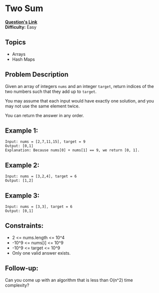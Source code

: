 # Two Sum

**[Question's Link](https://leetcode.com/problems/two-sum/)**  
**Difficulty:** Easy  

## Topics
- Arrays
- Hash Maps

## Problem Description
Given an array of integers `nums` and an integer `target`, return indices of the two numbers such that they add up to `target`.

You may assume that each input would have exactly one solution, and you may not use the same element twice.

You can return the answer in any order.

## Example 1:
```
Input: nums = [2,7,11,15], target = 9  
Output: [0,1]  
Explanation: Because nums[0] + nums[1] == 9, we return [0, 1].
```

## Example 2:
```
Input: nums = [3,2,4], target = 6  
Output: [1,2]
```

## Example 3:
```
Input: nums = [3,3], target = 6  
Output: [0,1]
```

## Constraints:
- 2 <= nums.length <= 10^4
- -10^9 <= nums[i] <= 10^9
- -10^9 <= target <= 10^9
- Only one valid answer exists.

## Follow-up:
Can you come up with an algorithm that is less than O(n^2) time complexity?

